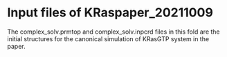 # Input files of KRaspaper_20211009
The complex_solv.prmtop and complex_solv.inpcrd files in this fold are the initial structures for the canonical simulation of KRasGTP system in the paper.
